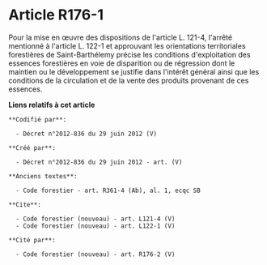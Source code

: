 # Article R176-1

Pour la mise en œuvre des dispositions de l'article L. 121-4, l'arrêté mentionné à l'article L. 122-1 et approuvant les
orientations territoriales forestières de Saint-Barthélemy précise les conditions d'exploitation des essences forestières en
voie de disparition ou de régression dont le maintien ou le développement se justifie dans l'intérêt général ainsi que les
conditions de la circulation et de la vente des produits provenant de ces essences.

**Liens relatifs à cet article**

	**Codifié par**:

	  - Décret n°2012-836 du 29 juin 2012 (V)

	**Créé par**:

	  - Décret n°2012-836 du 29 juin 2012 - art. (V)

	**Anciens textes**:

	  - Code forestier - art. R361-4 (Ab), al. 1, ecqc SB

	**Cite**:

	  - Code forestier (nouveau) - art. L121-4 (V)
	  - Code forestier (nouveau) - art. L122-1 (V)

	**Cité par**:

	  - Code forestier (nouveau) - art. R176-2 (V)
